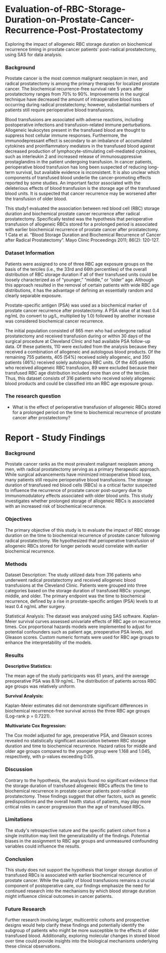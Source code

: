 # Evaluation-of-RBC-Storage-Duration-on-Prostate-Cancer-Recurrence-Post-Prostatectomy
Exploring the impact of allogeneic RBC storage duration on biochemical recurrence timing in prostate cancer patients' post-radical prostatectomy, using SAS for data analysis.

### Background

Prostate cancer is the most common malignant neoplasm in men, and radical prostatectomy is among the primary therapies for localized prostate cancer. The biochemical recurrence-free survival rate 5 years after prostatectomy ranges from 70% to 90%. Improvements in the surgical technique have decreased the amount of intraoperative blood loss occurring during radical prostatectomy; however, substantial numbers of patients still require perioperative blood transfusions. 

Blood transfusions are associated with adverse reactions, including postoperative infections and transfusion-related immune perturbations. Allogeneic leukocytes present in the transfused blood are thought to suppress host cellular immune responses. Furthermore, the immunodepressant effect is secondary to an imbalance of accumulated cytokines and proinflammatory mediators in the transfused blood against decreased production of lymphocyte-stimulating cell-mediated cytokines, such as interleukin 2 and increased release of immunosuppressive prostaglandins in the patient undergoing transfusion.
In cancer patients, perioperative blood transfusion has long been suspected of reducing long-term survival, but available evidence is inconsistent. It is also unclear which components of transfused blood underlie the cancer-promoting effects reported by some studies. An important factor associated with the deleterious effects of blood transfusion is the storage age of the transfused blood units. It is suspected that cancer recurrence may be worsened after the transfusion of older blood.

This study1 evaluated the association between red blood cell (RBC) storage duration and biochemical prostate cancer recurrence after radical prostatectomy. Specifically tested was the hypothesis that perioperative transfusion of allogeneic RBCs stored for a prolonged period is associated with earlier biochemical recurrence of prostate cancer after prostatectomy.
1 Cata et al. “Blood Storage Duration and Biochemical Recurrence of Cancer after Radical Prostatectomy”. Mayo Clinic Proceedings 2011; 86(2): 120-127.

### Dataset Information

Patients were assigned to one of three RBC age exposure groups on the basis of the terciles (i.e., the 33rd and 66th percentiles) of the overall distribution of RBC storage duration if all of their transfused units could be loosely characterized as of “younger,” “middle,” or “older” age. Although this approach resulted in the removal of certain patients with wide RBC age distributions, it has the advantage of defining an essentially random and clearly separable exposure.

Prostate-specific antigen (PSA) was used as a biochemical marker of prostate cancer recurrence after prostatectomy. A PSA value of at least 0.4 ng/mL (to convert to μg/L, multiplied by 1.0) followed by another increase was considered biochemical cancer recurrence.

The initial population consisted of 865 men who had undergone radical prostatectomy and received transfusion during or within 30 days of the surgical procedure at Cleveland Clinic and had available PSA follow-up data. Of these patients, 110 were excluded from the analysis because they received a combination of allogeneic and autologous blood products. Of the remaining 755 patients, 405 (54%) received solely allogeneic, and 350 patients (46%) received solely autologous RBC units. Of the 405 patients who received allogeneic RBC transfusion, 89 were excluded because their transfused RBC age distribution included more than one of the terciles. Thus, this dataset consists of 316 patients who received solely allogeneic blood products and could be classified into an RBC age exposure group.

### The research question 

* What is the effect of perioperative transfusion of allogeneic RBCs stored for a prolonged period on the time to biochemical recurrence of prostate cancer after prostatectomy?

# Report - Study Findings

### Background

Prostate cancer ranks as the most prevalent malignant neoplasm among men, with radical prostatectomy serving as a primary therapeutic approach. While surgical advancements have minimized intraoperative blood loss, many patients still require perioperative blood transfusions. The storage duration of transfused red blood cells (RBCs) is a critical factor suspected to influence the recurrence of prostate cancer post-surgery due to immunomodulatory effects associated with older blood units. This study investigates whether prolonged storage of allogeneic RBCs is associated with an increased risk of biochemical recurrence.

### Objectives

The primary objective of this study is to evaluate the impact of RBC storage duration on the time to biochemical recurrence of prostate cancer following radical prostatectomy. We hypothesized that perioperative transfusion of allogeneic RBCs stored for longer periods would correlate with earlier biochemical recurrence.

### Methods

Dataset Description: The study utilized data from 316 patients who underwent radical prostatectomy and received allogeneic blood transfusions at the Cleveland Clinic. Patients were grouped into three categories based on the storage duration of transfused RBCs: younger, middle, and older. The primary endpoint was the time to biochemical recurrence, defined by a rise in prostate-specific antigen (PSA) levels to at least 0.4 ng/mL after surgery.

Statistical Analysis: The dataset was analyzed using SAS software. Kaplan-Meier survival curves assessed univariate effects of RBC age on recurrence times. Cox proportional hazards models were implemented to adjust for potential confounders such as patient age, preoperative PSA levels, and Gleason scores. Custom numeric formats were used for RBC age groups to enhance the interpretability of the models.

### Results

**Descriptive Statistics:**

The mean age of the study participants was 61 years, and the average preoperative PSA was 8.19 ng/mL. The distribution of patients across RBC age groups was relatively uniform.

**Survival Analysis:**

Kaplan-Meier estimates did not demonstrate significant differences in biochemical recurrence-free survival across the three RBC age groups (Log-rank p = 0.7221).

**Multivariate Cox Regression:**

The Cox model adjusted for age, preoperative PSA, and Gleason scores revealed no statistically significant association between RBC storage duration and time to biochemical recurrence. Hazard ratios for middle and older age groups compared to the younger group were 1.168 and 1.045, respectively, with p-values exceeding 0.05.

### Discussion

Contrary to the hypothesis, the analysis found no significant evidence that the storage duration of transfused allogeneic RBCs affects the time to biochemical recurrence in prostate cancer patients post-radical prostatectomy. These findings suggest that other factors, such as genetic predispositions and the overall health status of patients, may play more critical roles in cancer progression than the age of transfused RBCs.

### Limitations

The study's retrospective nature and the specific patient cohort from a single institution may limit the generalizability of the findings.
Potential biases in the assignment to RBC age groups and unmeasured confounding variables could influence the results.

### Conclusion

This study does not support the hypothesis that longer storage duration of transfused RBCs is associated with earlier biochemical recurrence of prostate cancer. While the quality of blood transfusions remains a crucial component of postoperative care, our findings emphasize the need for continued research into the mechanisms by which blood storage duration might influence clinical outcomes in cancer patients.

### Future Research

Further research involving larger, multicentric cohorts and prospective designs would help clarify these findings and potentially identify the subgroup of patients who might be more susceptible to the effects of older transfused blood. Additionally, exploring molecular changes in stored blood over time could provide insights into the biological mechanisms underlying these clinical observations.

